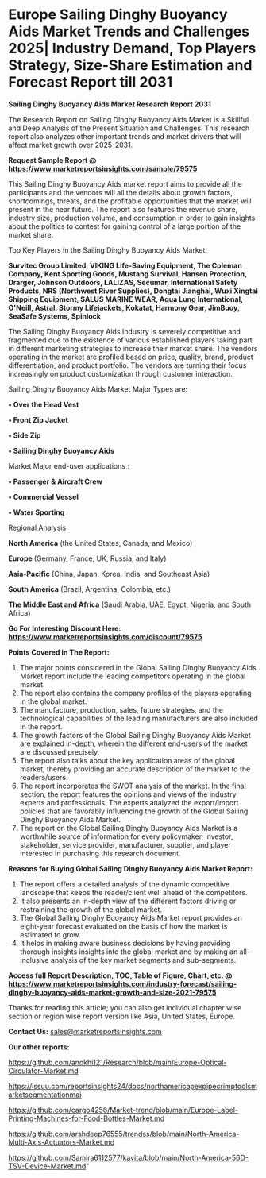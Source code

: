 # Europe Sailing Dinghy Buoyancy Aids Market Trends and Challenges 2025| Industry Demand, Top Players Strategy, Size-Share Estimation and Forecast Report till 2031

<strong>Sailing Dinghy Buoyancy Aids Market Research Report 2031</strong>

The Research Report on Sailing Dinghy Buoyancy Aids Market is a Skillful and Deep Analysis of the Present Situation and Challenges. This research report also analyzes other important trends and market drivers that will affect market growth over 2025-2031.

<strong>Request Sample Report @ <a href=https://www.marketreportsinsights.com/sample/79575>https://www.marketreportsinsights.com/sample/79575</a></strong>

This Sailing Dinghy Buoyancy Aids market report aims to provide all the participants and the vendors will all the details about growth factors, shortcomings, threats, and the profitable opportunities that the market will present in the near future. The report also features the revenue share, industry size, production volume, and consumption in order to gain insights about the politics to contest for gaining control of a large portion of the market share.

Top Key Players in the Sailing Dinghy Buoyancy Aids Market:

<strong>Survitec Group Limited, VIKING Life-Saving Equipment, The Coleman Company, Kent Sporting Goods, Mustang Survival, Hansen Protection, Drarger, Johnson Outdoors, LALIZAS, Secumar, International Safety Products, NRS (Northwest River Supplies), Dongtai Jianghai, Wuxi Xingtai Shipping Equipment, SALUS MARINE WEAR, Aqua Lung International, O'Neill, Astral, Stormy Lifejackets, Kokatat, Harmony Gear, JimBuoy, SeaSafe Systems, Spinlock</strong>

The Sailing Dinghy Buoyancy Aids Industry is severely competitive and fragmented due to the existence of various established players taking part in different marketing strategies to increase their market share. The vendors operating in the market are profiled based on price, quality, brand, product differentiation, and product portfolio. The vendors are turning their focus increasingly on product customization through customer interaction.

Sailing Dinghy Buoyancy Aids Market Major Types are:

<strong>• Over the Head Vest

• Front Zip Jacket

• Side Zip

• Sailing Dinghy Buoyancy Aids</strong>

Market Major end-user applications :

<strong>• Passenger & Aircraft Crew

• Commercial Vessel

• Water Sporting</strong>

Regional Analysis

</u><strong><b>North America</b></strong> (the United States, Canada, and Mexico)

<strong><b>Europe </b></strong>(Germany, France, UK, Russia, and Italy)

<strong><b>Asia-Pacific</b></strong> (China, Japan, Korea, India, and Southeast Asia)

<strong><b>South America</b></strong> (Brazil, Argentina, Colombia, etc.)

<strong><b>The Middle East and Africa</b></strong> (Saudi Arabia, UAE, Egypt, Nigeria, and South Africa)

<strong>Go For Interesting Discount Here: <a href=https://www.marketreportsinsights.com/discount/79575>https://www.marketreportsinsights.com/discount/79575</a></strong>

<strong>Points Covered in The Report:</strong>
<ol>
  <li>The major points considered in the Global Sailing Dinghy Buoyancy Aids Market report include the leading competitors operating in the global market.</li>
  <li>The report also contains the company profiles of the players operating in the global market.</li>
  <li>The manufacture, production, sales, future strategies, and the technological capabilities of the leading manufacturers are also included in the report.</li>
  <li>The growth factors of the Global Sailing Dinghy Buoyancy Aids Market are explained in-depth, wherein the different end-users of the market are discussed precisely.</li>
  <li>The report also talks about the key application areas of the global market, thereby providing an accurate description of the market to the readers/users.</li>
  <li>The report incorporates the SWOT analysis of the market. In the final section, the report features the opinions and views of the industry experts and professionals. The experts analyzed the export/import policies that are favorably influencing the growth of the Global Sailing Dinghy Buoyancy Aids Market.</li>
  <li>The report on the Global Sailing Dinghy Buoyancy Aids Market is a worthwhile source of information for every policymaker, investor, stakeholder, service provider, manufacturer, supplier, and player interested in purchasing this research document.</li>
</ol>
<strong>Reasons for Buying Global Sailing Dinghy Buoyancy Aids Market Report:</strong>

<ol>
  <li>The report offers a detailed analysis of the dynamic competitive landscape that keeps the reader/client well ahead of the competitors.</li>
  <li>It also presents an in-depth view of the different factors driving or restraining the growth of the global market.</li>
  <li>The Global Sailing Dinghy Buoyancy Aids Market report provides an eight-year forecast evaluated on the basis of how the market is estimated to grow.</li>
  <li>It helps in making aware business decisions by having providing thorough insights insights into the global market and by making an all-inclusive analysis of the key market segments and sub-segments.</li>
</ol>
<strong>Access full Report Description, TOC, Table of Figure, Chart, etc. @ <a href=https://www.marketreportsinsights.com/industry-forecast/sailing-dinghy-buoyancy-aids-market-growth-and-size-2021-79575>https://www.marketreportsinsights.com/industry-forecast/sailing-dinghy-buoyancy-aids-market-growth-and-size-2021-79575</a></strong>


Thanks for reading this article; you can also get individual chapter wise section or region wise report version like Asia, United States, Europe.

<strong>Contact Us:</strong>
sales@marketreportsinsights.com

<strong>Our other reports:</strong>

<a href=https://github.com/anokhi121/Research/blob/main/Europe-Optical-Circulator-Market.md>https://github.com/anokhi121/Research/blob/main/Europe-Optical-Circulator-Market.md</a>

<a href=https://issuu.com/reportsinsights24/docs/northamericapexpipecrimptoolsmarketsegmentationmai>https://issuu.com/reportsinsights24/docs/northamericapexpipecrimptoolsmarketsegmentationmai</a>

<a href=https://github.com/cargo4256/Market-trend/blob/main/Europe-Label-Printing-Machines-for-Food-Bottles-Market.md>https://github.com/cargo4256/Market-trend/blob/main/Europe-Label-Printing-Machines-for-Food-Bottles-Market.md</a>

<a href=https://github.com/arshdeep76555/trendss/blob/main/North-America-Multi-Axis-Actuators-Market.md>https://github.com/arshdeep76555/trendss/blob/main/North-America-Multi-Axis-Actuators-Market.md</a>

<a href=https://github.com/Samira6112577/kavita/blob/main/North-America-56D-TSV-Device-Market.md>https://github.com/Samira6112577/kavita/blob/main/North-America-56D-TSV-Device-Market.md</a>"
